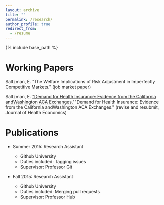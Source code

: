 ```yaml
---
layout: archive
title: ""
permalink: /research/
author_profile: true
redirect_from:
  - /resume
---
```


{% include base_path %}

Working Papers
======
Saltzman, E. "The Welfare Implications of Risk Adjustment in Imperfectly
Competitive Markets." (job market paper)

Saltzman, E. ["Demand for Health Insurance: Evidence from the California
andWashington ACA Exchanges."](https://www.supremecourt.gov/opinions/14pdf/14-114_qol1.pdf)"Demand for Health Insurance: Evidence from the California
andWashington ACA Exchanges." (revise and resubmit, Journal of Health Economics)

Publications
======
* Summer 2015: Research Assistant
  * Github University
  * Duties included: Tagging issues
  * Supervisor: Professor Git

* Fall 2015: Research Assistant
  * Github University
  * Duties included: Merging pull requests
  * Supervisor: Professor Hub
  

  

  

  
